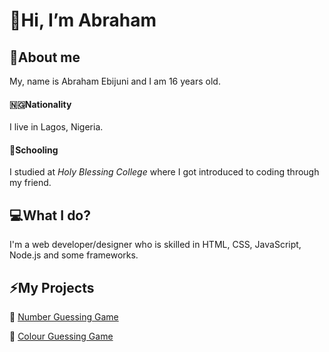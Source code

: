 # 👋Hi, I’m Abraham 
## 🤔About me
My, name is Abraham Ebijuni and I am 16 years old.
#### 🇳🇬Nationality
 I live in Lagos, Nigeria. 
#### 🏫Schooling
 I studied at *Holy Blessing College* where I got introduced to coding through my friend.


## 💻What I do? 
I'm a web developer/designer who is skilled in HTML, CSS, JavaScript, Node.js and some frameworks.

## ⚡My Projects
🎯 [Number Guessing Game](https://ademola1235.github.io/number-guessing-game)

🎯 [Colour Guessing Game](https://ademola1235.github.io/Colour-guessing-game)

